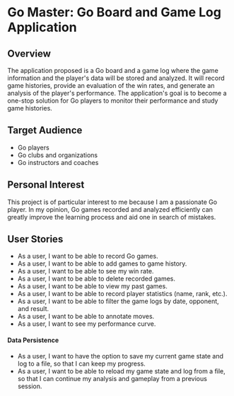 # Go Master: Go Board and Game Log Application

## Overview
The application proposed is a Go board and a game log where the game information and the player's data will be stored and analyzed. It will record game histories, provide an evaluation of the win rates, and generate an analysis of the player's performance. The application's goal is to become a one-stop solution for Go players to monitor their performance and study game histories. 

## Target Audience
* Go players
* Go clubs and organizations
* Go instructors and coaches

## Personal Interest
This project is of particular interest to me because I am a passionate Go player. In my opinion, Go games recorded and analyzed efficiently can greatly improve the learning process and aid one in search of mistakes. 

## User Stories

* As a user, I want to be able to record Go games.
* As a user, I want to be able to add games to game history.
* As a user, I want to be able to see my win rate.
* As a user, I want to be able to delete recorded games.
* As a user, I want to be able to view my past games.
* As a user, I want to be able to record player statistics (name, rank, etc.).
* As a user, I want to be able to filter the game logs by date, opponent, and result.
* As a user, I want to be able to annotate moves.
* As a user, I want to see my performance curve.

#### Data Persistence

* As a user, I want to have the option to save my current game state and log to a file, so that I can keep my progress.
* As a user, I want to be able to reload my game state and log from a file, so that I can continue my analysis and gameplay from a previous session.

